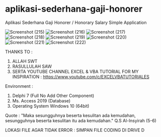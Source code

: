 # aplikasi-sederhana-gaji-honorer
Aplikasi Sederhana Gaji Honorer / Honorary Salary Simple Application

![Screenshot (215)](https://user-images.githubusercontent.com/57186921/211705818-83c152d6-d97e-4c3e-9b5e-7fa0b4756427.png)
![Screenshot (216)](https://user-images.githubusercontent.com/57186921/211705827-ca0c9273-52a8-4567-a4a8-936d415e6333.png)
![Screenshot (217)](https://user-images.githubusercontent.com/57186921/211705830-b06aab6a-0a89-4248-9548-d878f19ffbdf.png)
![Screenshot (218)](https://user-images.githubusercontent.com/57186921/211705832-c7a94031-2d56-482b-a27a-c1bc69347dac.png)
![Screenshot (219)](https://user-images.githubusercontent.com/57186921/211705834-17ac8422-2919-4d8a-a956-8c4e7e288471.png)
![Screenshot (220)](https://user-images.githubusercontent.com/57186921/211705838-ec36b6bb-ebe1-4798-820f-5292f954ad46.png)
![Screenshot (221)](https://user-images.githubusercontent.com/57186921/211705839-2b1fb5b1-9e1c-4b50-af8c-0f3b54d184f5.png)
![Screenshot (222)](https://user-images.githubusercontent.com/57186921/211705841-a803aba2-0052-4115-9eb7-e5ccbe95535d.png)

THANKS TO :

1. ALLAH SWT
2. RASULLULAH SAW
3. SERTA YOUTUBE CHANNEL EXCEL & VBA TUTORIAL FOR MY INSPIRATION : https://www.youtube.com/c/EXCELVBATUTORIALES

Environment :

1. Delphi 7 (Full No Add Other Component)
2. Ms. Access 2019 (Database)
3. Operating System Windows 10 (64bit)

Quote : "Maka sesungguhnya beserta kesulitan ada kemudahan, sesungguhnya beserta kesulitan itu ada kemudahan." Q.S Al-Insyirah (5-6)

LOKASI FILE AGAR TIDAK ERROR : SIMPAN FILE CODING DI DRIVE D
